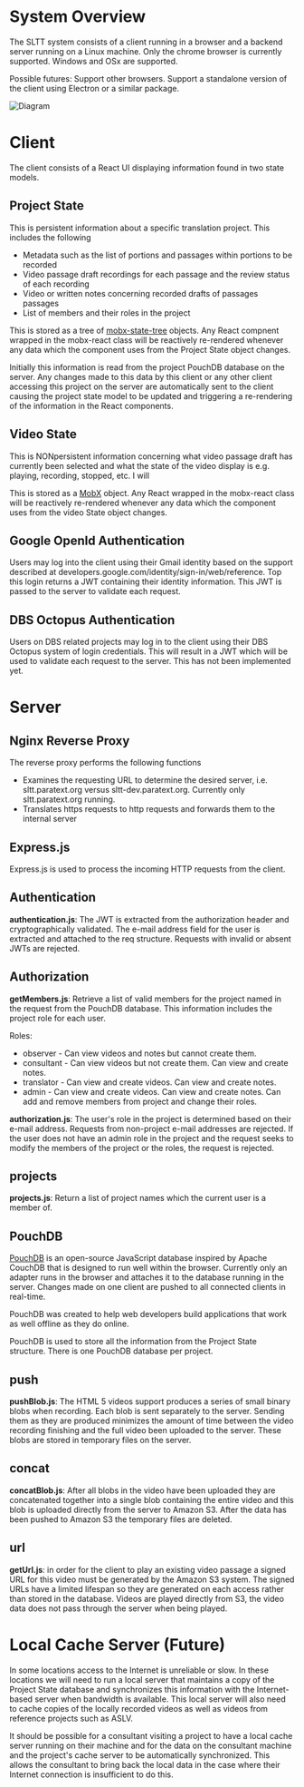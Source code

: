 # System Overview

The SLTT system consists of a client running in a browser and a backend server running on a Linux machine. Only the chrome browser is currently supported. Windows and OSx are supported.

Possible futures: Support other browsers. Support a standalone version of the client using Electron or a similar package.

![Diagram](http://sign-language-translation-tools.github.io/sltt/overview.png)

# Client

The client consists of a React UI displaying information found in two state models.

## Project State

This is persistent information about a specific translation project. This includes the following

* Metadata such as the list of portions and passages within portions to be recorded
* Video passage draft recordings for each passage and the review status of each recording
* Video or written notes concerning recorded drafts of passages passages
* List of members and their roles in the project

This is stored as a tree of [mobx-state-tree](https://github.com/mobxjs/mobx-state-tree) objects. Any React compnent wrapped in the mobx-react class will be reactively re-rendered whenever any data which the component uses from the Project State object changes.

Initially this information is read from the project PouchDB database on the server. Any changes made to this data by this client or any other client accessing this project on the server are automatically sent to the client causing the project state model to be updated and triggering a re-rendering of the information in the React components.

## Video State

This is NONpersistent information concerning what video passage draft has currently been selected and what the state of the video display is e.g. playing, recording, stopped, etc. I will

This is stored as a [MobX](https://github.com/mobxjs/mobx) object. Any React wrapped in the mobx-react class will be reactively re-rendered whenever any data which the component uses from the video State object changes.

## Google OpenId Authentication

Users may log into the client using their Gmail identity based on the support described at developers.google.com/identity/sign-in/web/reference. Top this login returns a JWT containing their identity information. This JWT is passed to the server to validate each request.

## DBS Octopus Authentication

Users on DBS related projects may log in to the client using their DBS Octopus system of login credentials. This will result in a JWT which will be used to validate each request to the server. This has not been implemented yet.

# Server

## Nginx Reverse Proxy

The reverse proxy performs the following functions

* Examines the requesting URL to determine the desired server, i.e. sltt.paratext.org versus sltt-dev.paratext.org. Currently only sltt.paratext.org running.
* Translates https requests to http requests and forwards them to the internal server

## Express.js

Express.js is used to process the incoming HTTP requests from the client.

## Authentication

**authentication.js**: The JWT is extracted from the authorization header and cryptographically validated. The e-mail address field for the user is extracted and attached to the req structure. Requests with invalid or absent JWTs are rejected.

## Authorization

**getMembers.js**: Retrieve a list of valid members for the project named in the request from the PouchDB database. This information includes the project role for each user.

Roles: 

* observer - Can view videos and notes but cannot create them.
* consultant - Can view videos but not create them. Can view and create notes.
* translator - Can view and create videos. Can view and create notes.
* admin - Can view and create videos. Can view and create notes. Can add and remove members from project and change their roles.


**authorization.js**: The user's role in the project is determined based on their e-mail address. Requests from non-project e-mail addresses are rejected. If the user does not have an admin role in the project and the request seeks to modify the members of the project or the roles, the request is rejected.

## projects

**projects.js**: Return a list of project names which the current user is a member of.

## PouchDB

[PouchDB](https://pouchdb.com/) is an open-source JavaScript database inspired by Apache CouchDB that is designed to run well within the browser. Currently only an adapter runs in the browser and attaches it to the database running in the server. Changes made on one client are pushed to all connected clients in real-time.

PouchDB was created to help web developers build applications that work as well offline as they do online.

PouchDB is used to store all the information from the Project State structure. There is one PouchDB database per project.

## push

**pushBlob.js**: The HTML 5 videos support produces a series of small binary blobs when recording. Each blob is sent separately to the server. Sending them as they are produced minimizes the amount of time between the video recording finishing and the full video been uploaded to the server. These blobs are stored in temporary files on the server. 
## concat

**concatBlob.js**: After all blobs in the video have been uploaded they are concatenated together into a single blob containing the entire video and this blob is uploaded directly from the server to Amazon S3. After the data has been pushed to Amazon S3 the temporary files are deleted.

## url

**getUrl.js**: in order for the client to play an existing video passage a signed URL for this video must be generated by the Amazon S3 system. The signed URLs have a limited lifespan so they are generated on each access rather than stored in the database. Videos are played directly from S3, the video data does not pass through the server when being played.

# Local Cache Server (Future)

In some locations access to the Internet is unreliable or slow. In these locations we will need to run a local server that maintains a copy of the Project State database and synchronizes this information with the Internet-based server when bandwidth is available. This local server will also need to cache copies of the locally recorded videos as well as videos from reference projects such as ASLV.

It should be possible for a consultant visiting a project to have a local cache server running on their machine and for the data on the consultant machine and the project's cache server to be automatically synchronized. This allows the consultant to bring back the local data in the case where their Internet connection is insufficient to do this.
